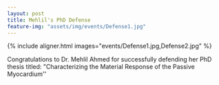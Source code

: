 ```yaml
---
layout: post
title: Mehlil's PhD Defense
feature-img: "assets/img/events/Defense1.jpg"
---
```


{% include aligner.html images="events/Defense1.jpg,Defense2.jpg" %}

Congratulations to Dr. Mehlil Ahmed for successfully defending her PhD thesis titled: "Characterizing the Material Response of the Passive Myocardium''


